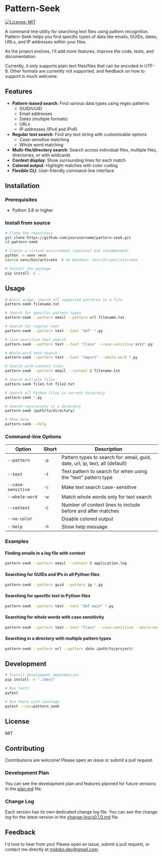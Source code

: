 # Pattern-Seek

[![License: MIT](https://img.shields.io/badge/License-MIT-yellow.svg)](https://opensource.org/licenses/MIT)

A command-line utility for searching text files using pattern recognition. Pattern-Seek helps you find specific types of data like emails, GUIDs, dates, URLs, and IP addresses within your files.

As the project evolves, I'll add more features, improve the code, tests, and documentation.

Currently, it only supports plain text files/files that can be encoded in UTF-8. Other formats are currently not supported, and feedback on how to support is much welcome.

## Features

- **Pattern-based search**: Find various data types using regex patterns
  - GUID/UUID
  - Email addresses
  - Dates (multiple formats)
  - URLs
  - IP addresses (IPv4 and IPv6)
- **Regular text search**: Find any text string with customizable options
  - Case-sensitive matching
  - Whole word matching
- **Multi-file/directory search**: Search across individual files, multiple files, directories, or with wildcards
- **Context display**: Show surrounding lines for each match
- **Colored output**: Highlight matches with color coding
- **Flexible CLI**: User-friendly command-line interface

## Installation

### Prerequisites

- Python 3.8 or higher

### Install from source

```bash
# Clone the repository
git clone https://github.com/yourusername/pattern-seek.git
cd pattern-seek

# Create a virtual environment (optional but recommended)
python -m venv venv
source venv/bin/activate  # On Windows: venv\Scripts\activate

# Install the package
pip install -e .
```

## Usage

```bash
# Basic usage: search all supported patterns in a file
pattern-seek filename.txt

# Search for specific pattern types
pattern-seek --pattern email --pattern url filename.txt

# Search for regular text
pattern-seek --pattern text --text "def" *.py

# Case-sensitive text search
pattern-seek --pattern text --text "Class" --case-sensitive src/*.py

# Whole word text search
pattern-seek --pattern text --text "import" --whole-word *.py

# Search with context lines
pattern-seek --pattern email --context 2 filename.txt

# Search multiple files
pattern-seek file1.txt file2.txt

# Search all Python files in current directory
pattern-seek *.py

# Search recursively in a directory
pattern-seek /path/to/directory/

# Show help
pattern-seek --help
```

### Command-line Options

| Option | Short | Description |
|--------|-------|-------------|
| `--pattern` | `-p` | Pattern types to search for: email, guid, date, url, ip, text, all (default) |
| `--text` | `-t` | Text pattern to search for when using the "text" pattern type |
| `--case-sensitive` | `-c` | Make text search case-sensitive |
| `--whole-word` | `-w` | Match whole words only for text search |
| `--context` | `-C` | Number of context lines to include before and after matches |
| `--no-color` |  | Disable colored output |
| `--help` | `-h` | Show help message |

### Examples

#### Finding emails in a log file with context

```bash
pattern-seek --pattern email --context 2 application.log
```

#### Searching for GUIDs and IPs in all Python files

```bash
pattern-seek --pattern guid --pattern ip *.py
```

#### Searching for specific text in Python files

```bash
pattern-seek --pattern text --text "def main" *.py
```

#### Searching for whole words with case sensitivity

```bash
pattern-seek --pattern text --text "Class" --case-sensitive --whole-word src/*.py
```

#### Searching in a directory with multiple pattern types

```bash
pattern-seek --pattern url --pattern date /path/to/project/
```

## Development

```bash
# Install development dependencies
pip install -e ".[dev]"

# Run tests
pytest

# Run tests with coverage
pytest --cov=pattern_seek
```

## License

MIT

## Contributing

Contributions are welcome! Please open an issue or submit a pull request.

### Development Plan

You can see the development plan and features planned for future versions in the [plan.md](planning/plan.md) file.

### Change Log

Each version has its own dedicated change log file. You can see the change log for the latest version in the [change-log/v0.1.0.md](./change-log/v0.1.0.md) file.

## Feedback

I'd love to hear from you! Please open an issue, submit a pull request, or contact me directly at [midoko.dev@gmail.com](mailto:midoko.dev@gmail.com).
